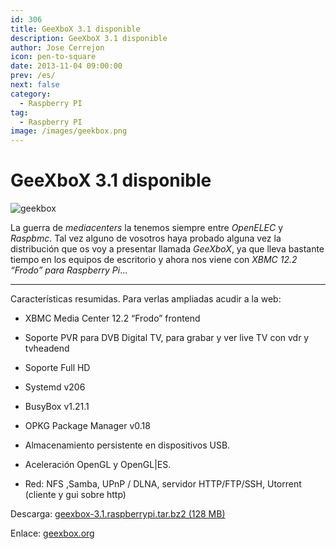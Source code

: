 ```yaml
---
id: 306
title: GeeXboX 3.1 disponible
description: GeeXboX 3.1 disponible
author: Jose Cerrejon
icon: pen-to-square
date: 2013-11-04 09:00:00
prev: /es/
next: false
category:
  - Raspberry PI
tag:
  - Raspberry PI
image: /images/geekbox.png
---
```


# GeeXboX 3.1 disponible

![geekbox](/images/geekbox.png)

La guerra de *mediacenters* la tenemos siempre entre *OpenELEC* y *Raspbmc*. Tal vez alguno de vosotros haya probado alguna vez la distribución que os voy a presentar llamada *GeeXboX*, ya que lleva bastante tiempo en los equipos de escritorio y ahora nos viene con *XBMC 12.2 “Frodo” para Raspberry Pi*...

- - -
Características resumidas. Para verlas ampliadas acudir a la web:

* XBMC Media Center 12.2 “Frodo” frontend

* Soporte PVR para DVB Digital TV, para grabar y ver live TV con vdr y tvheadend

* Soporte Full HD

* Systemd v206

* BusyBox v1.21.1

* OPKG Package Manager v0.18

* Almacenamiento persistente en dispositivos USB.

* Aceleración OpenGL y OpenGL|ES.

* Red: NFS ,Samba, UPnP / DLNA, servidor HTTP/FTP/SSH, Utorrent (cliente y gui sobre http)

Descarga: [geexbox-3.1.raspberrypi.tar.bz2 (128 MB)](http://www.geexbox.org/wp-content/plugins/download-monitor/download.php?id=geexbox-3.1.raspberrypi.tar.bz2)

Enlace: [geexbox.org](http://www.geexbox.org/2013/11/01/geexbox-3-1/)